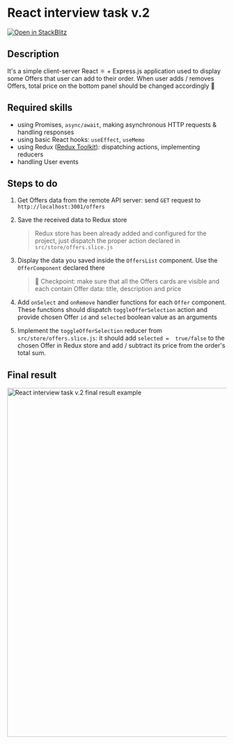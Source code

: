 # React interview task v.2

[![Open in StackBlitz](https://developer.stackblitz.com/img/open_in_stackblitz.svg)](https://stackblitz.com/fork/github/spanic/react-interview-task-v2?title=React%20interview%20task%20v.2)

## Description

It's a simple client-server React ⚛️ + Express.js application used to display some Offers that user can add to their order. When user adds / removes Offers, total price on the bottom panel should be changed accordingly 💸

## Required skills

- using Promises, `async/await`, making asynchronous HTTP requests & handling responses
- using basic React hooks: `useEffect`, `useMemo`
- using Redux ([Redux Toolkit](https://redux-toolkit.js.org/tutorials/quick-start)): dispatching actions, implementing reducers
- handling User events

## Steps to do

1. Get Offers data from the remote API server: send `GET` request to `http://localhost:3001/offers`
2. Save the received data to Redux store

   > Redux store has been already added and configured for the project, just dispatch the proper action declared in `src/store/offers.slice.js`

3. Display the data you saved inside the `OffersList` component. Use the `OfferComponent` declared there

   > 🚧 Checkpoint: make sure that all the Offers cards are visible and each contain Offer data: title, description and price

4. Add `onSelect` and `onRemove` handler functions for each `Offer` component. These functions should dispatch `toggleOfferSelection` action and provide chosen Offer `id` and `selected` boolean value as an arguments

5. Implement the `toggleOfferSelection` reducer from `src/store/offers.slice.js`: it should add `selected =  true/false` to the chosen Offer in Redux store and add / subtract its price from the order's total sum.

## Final result

<img width="800" src="https://github.com/spanic/react-interview-task-v2/assets/15694775/30177711-510f-401e-b272-01cb7742548b" alt="React interview task v.2 final result example" />
